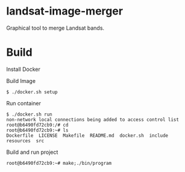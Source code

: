 # landsat-image-merger
Graphical tool to merge Landsat bands.

# Build
Install Docker

Build Image 
```
$ ./docker.sh setup
```
Run container
```
$ ./docker.sh run
non-network local connections being added to access control list
root@b6490fd72cb9:/# cd
root@b6490fd72cb9:~# ls
Dockerfile  LICENSE  Makefile  README.md  docker.sh  include  resources  src
```
Build and run project
```
root@b6490fd72cb9:~# make;./bin/program
```
